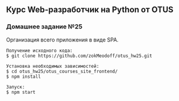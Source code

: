 ## **Курс Web-разработчик на Python от OTUS**

### **Домашнее задание №25**
Организация всего приложения в виде SPA.

```консоль
Получение исходного кода:
$ git clone https://github.com/zokMeodoff/otus_hw25.git

Установка необходимых зависимостей:
$ cd otus_hw25/otus_courses_site_frontend/
$ npm install

Запуск:
$ npm start
```